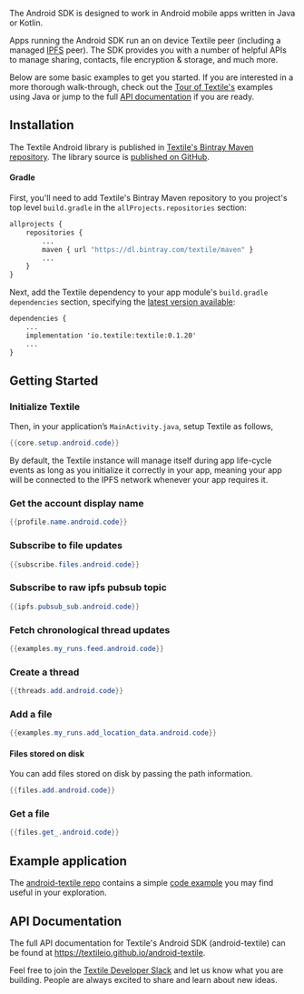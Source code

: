 The Android SDK is designed to work in Android mobile apps written in Java or Kotlin.

Apps running the Android SDK run an on device Textile peer (including a managed [IPFS](https://ipfs.io) peer). The SDK provides you with a number of helpful APIs to manage sharing, contacts, file encryption & storage, and much more.

Below are some basic examples to get you started. If you are interested in a more thorough walk-through, check out the [Tour of Textile's](/a-tour-of-textile) examples using Java or jump to the full [API documentation](https://textileio.github.io/android-textile/) if you are ready.

## Installation

The Textile Android library is published in [Textile's Bintray Maven repository](https://dl.bintray.com/textile/maven). The library source is [published on GitHub](https://github.com/textileio/android-textile).

#### Gradle

First, you'll need to add Textile's Bintray Maven repository to you project's top level `build.gradle` in the `allProjects.repositories` section:

```cmd
allprojects {
    repositories {
        ...
        maven { url "https://dl.bintray.com/textile/maven" }
        ...
    }
}
```

Next, add the Textile dependency to your app module's `build.gradle` `dependencies` section, specifying the [latest version available](https://bintray.com/textile/maven/textile/_latestVersion):

```cmd
dependencies {
    ...
    implementation 'io.textile:textile:0.1.20'
    ...
}
```

## Getting Started

### Initialize Textile

Then, in your application’s `MainActivity.java`, setup Textile as follows,

```Java
{{core.setup.android.code}}
```

By default, the Textile instance will manage itself during app life-cycle events as long as you initialize it correctly in your app, meaning your app will be connected to the IPFS network whenever your app requires it.

### Get the account display name

```Java tab="Android"
{{profile.name.android.code}}
```

### Subscribe to file updates

```Java tab="Android"
{{subscribe.files.android.code}}
```

### Subscribe to raw ipfs pubsub topic

```Java tab="Android"
{{ipfs.pubsub_sub.android.code}}
```

### Fetch chronological thread updates

```Java tab="Android"
{{examples.my_runs.feed.android.code}}
```

### Create a thread

```Java tab="Android"
{{threads.add.android.code}}
```

### Add a file

```Java tab="Android"
{{examples.my_runs.add_location_data.android.code}}
```

#### Files stored on disk

You can add files stored on disk by passing the path information.

```Java tab="Android"
{{files.add.android.code}}
```

### Get a file

```Java tab="Android"
{{files.get_.android.code}}
```

## Example application

The [android-textile repo](https://github.com/textileio/android-textile) contains a simple [code example](https://github.com/textileio/android-textile/tree/master/app) you may find useful in your exploration.

## API Documentation

The full API documentation for Textile's Android SDK (android-textile) can be found at https://textileio.github.io/android-textile.

Feel free to join the [Textile Developer Slack](https://slack.textile.io/) and let us know what you are building. People are always excited to share and learn about new ideas.

<br>
